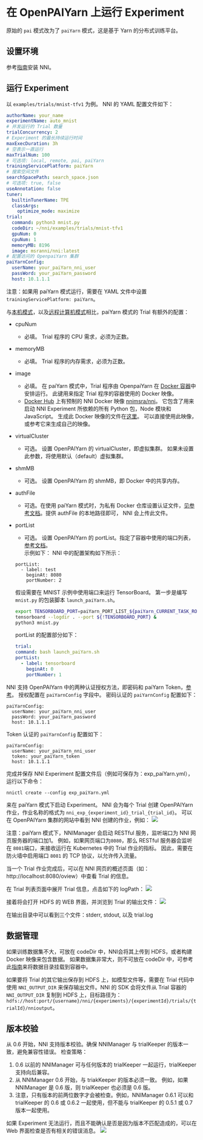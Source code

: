 **在 OpenPAIYarn 上运行 Experiment**
===
原始的 `pai` 模式改为了 `paiYarn` 模式，这是基于 Yarn 的分布式训练平台。

## 设置环境
参考[指南](../Tutorial/QuickStart.md)安装 NNI。

## 运行 Experiment
以 `examples/trials/mnist-tfv1` 为例。 NNI 的 YAML 配置文件如下：

```yaml
authorName: your_name
experimentName: auto_mnist
# 并发运行的 Trial 数量
trialConcurrency: 2
# Experiment 的最长持续运行时间
maxExecDuration: 3h
# 空表示一直运行
maxTrialNum: 100
# 可选项: local, remote, pai, paiYarn
trainingServicePlatform: paiYarn
# 搜索空间文件
searchSpacePath: search_space.json
# 可选项: true, false
useAnnotation: false
tuner:
  builtinTunerName: TPE
  classArgs:
    optimize_mode: maximize
trial:
  command: python3 mnist.py
  codeDir: ~/nni/examples/trials/mnist-tfv1
  gpuNum: 0
  cpuNum: 1
  memoryMB: 8196
  image: msranni/nni:latest
# 配置访问的 OpenpaiYarn 集群
paiYarnConfig:
  userName: your_paiYarn_nni_user
  passWord: your_paiYarn_password
  host: 10.1.1.1
```

注意：如果用 paiYarn 模式运行，需要在 YAML 文件中设置 `trainingServicePlatform: paiYarn`。

与[本机模式](LocalMode.md)，以及[远程计算机模式](RemoteMachineMode.md)相比，paiYarn 模式的 Trial 有额外的配置：
* cpuNum
    * 必填。 Trial 程序的 CPU 需求，必须为正数。
* memoryMB
    * 必填。 Trial 程序的内存需求，必须为正数。
* image
    * 必填。 在 paiYarn 模式中，Trial 程序由 OpenpaiYarn 在 [Docker 容器](https://www.docker.com/)中安排运行。 此键用来指定 Trial 程序的容器使用的 Docker 映像。
    * [Docker Hub](https://hub.docker.com/) 上有预制的 NNI Docker 映像 [nnimsra/nni](https://hub.docker.com/r/msranni/nni/)。 它包含了用来启动 NNI Experiment 所依赖的所有 Python 包，Node 模块和 JavaScript。 生成此 Docker 映像的文件在[这里](https://github.com/Microsoft/nni/tree/master/deployment/docker/Dockerfile)。 可以直接使用此映像，或参考它来生成自己的映像。
* virtualCluster
    * 可选。 设置 OpenPAIYarn 的 virtualCluster，即虚拟集群。 如果未设置此参数，将使用默认（default）虚拟集群。
* shmMB
    * 可选。 设置 OpenPAIYarn 的 shmMB，即 Docker 中的共享内存。
* authFile
    * 可选。在使用 paiYarn 模式时，为私有 Docker 仓库设置认证文件，[见参考文档](https://github.com/microsoft/paiYarn/blob/2ea69b45faa018662bc164ed7733f6fdbb4c42b3/docs/faq.md#q-how-to-use-private-docker-registry-job-image-when-submitting-an-openpaiYarn-job)。提供 authFile 的本地路径即可， NNI 会上传此文件。
* portList
    * 可选。 设置 OpenPAIYarn 的 portList。指定了容器中使用的端口列表，[参考文档](https://github.com/microsoft/paiYarn/blob/b2324866d0280a2d22958717ea6025740f71b9f0/docs/job_tutorial.md#specification)。<br /> 示例如下： NNI 中的配置架构如下所示：
    ```
    portList:
      - label: test
        beginAt: 8080
        portNumber: 2
    ```
    假设需要在 MNIST 示例中使用端口来运行 TensorBoard。 第一步是编写 `mnist.py` 的包装脚本 `launch_paiYarn.sh`。

    ```bash
    export TENSORBOARD_PORT=paiYarn_PORT_LIST_${paiYarn_CURRENT_TASK_ROLE_NAME}_0_tensorboard
    tensorboard --logdir . --port ${!TENSORBOARD_PORT} &
    python3 mnist.py
    ```
    portList 的配置部分如下：

    ```yaml
  trial:
    command: bash launch_paiYarn.sh
    portList:
      - label: tensorboard
        beginAt: 0
        portNumber: 1
    ```

NNI 支持 OpenPAIYarn 中的两种认证授权方法，即密码和 paiYarn Token，[参考](https://github.com/microsoft/paiYarn/blob/b6bd2ab1c8890f91b7ac5859743274d2aa923c22/docs/rest-server/API.md#2-authentication)。 授权配置在 `paiYarnConfig` 字段中。 密码认证的 `paiYarnConfig` 配置如下：
```
paiYarnConfig:
  userName: your_paiYarn_nni_user
  passWord: your_paiYarn_password
  host: 10.1.1.1
```
Token 认证的 `paiYarnConfig` 配置如下：
```
paiYarnConfig:
  userName: your_paiYarn_nni_user
  token: your_paiYarn_token
  host: 10.1.1.1
```

完成并保存 NNI Experiment 配置文件后（例如可保存为：exp_paiYarn.yml），运行以下命令：
```
nnictl create --config exp_paiYarn.yml
```
来在 paiYarn 模式下启动 Experiment。 NNI 会为每个 Trial 创建 OpenPAIYarn 作业，作业名称的格式为 `nni_exp_{experiment_id}_trial_{trial_id}`。 可以在 OpenPAIYarn 集群的网站中看到 NNI 创建的作业，例如： ![](../../img/nni_pai_joblist.jpg)

注意：paiYarn 模式下，NNIManager 会启动 RESTful 服务，监听端口为 NNI 网页服务器的端口加1。 例如，如果网页端口为`8080`，那么 RESTful 服务器会监听在 `8081`端口，来接收运行在 Kubernetes 中的 Trial 作业的指标。 因此，需要在防火墙中启用端口 `8081` 的 TCP 协议，以允许传入流量。

当一个 Trial 作业完成后，可以在 NNI 网页的概述页面（如：http://localhost:8080/oview）中查看 Trial 的信息。

在 Trial 列表页面中展开 Trial 信息，点击如下的 logPath： ![](../../img/nni_webui_joblist.jpg)

接着将会打开 HDFS 的 WEB 界面，并浏览到 Trial 的输出文件： ![](../../img/nni_trial_hdfs_output.jpg)

在输出目录中可以看到三个文件：stderr, stdout, 以及 trial.log

## 数据管理
如果训练数据集不大，可放在 codeDir 中，NNI会将其上传到 HDFS，或者构建 Docker 映像来包含数据。 如果数据集非常大，则不可放在 codeDir 中，可参考此[指南](https://github.com/microsoft/paiYarn/blob/master/docs/user/storage.md)来将数据目录挂载到容器中。

如果要将 Trial 的其它输出保存到 HDFS 上，如模型文件等，需要在 Trial 代码中使用 `NNI_OUTPUT_DIR` 来保存输出文件。NNI 的 SDK 会将文件从 Trial 容器的 `NNI_OUTPUT_DIR` 复制到 HDFS 上，目标路径为：`hdfs://host:port/{username}/nni/{experiments}/{experimentId}/trials/{trialId}/nnioutput`。

## 版本校验
从 0.6 开始，NNI 支持版本校验。确保 NNIManager 与 trialKeeper 的版本一致，避免兼容性错误。 检查策略：
1. 0.6 以前的 NNIManager 可与任何版本的 trialKeeper 一起运行，trialKeeper 支持向后兼容。
2. 从 NNIManager 0.6 开始，与 triakKeeper 的版本必须一致。 例如，如果 NNIManager 是 0.6 版，则 trialKeeper 也必须是 0.6 版。
3. 注意，只有版本的前两位数字才会被检查。例如，NNIManager 0.6.1 可以和 trialKeeper 的 0.6 或 0.6.2 一起使用，但不能与 trialKeeper 的 0.5.1 或 0.7 版本一起使用。

如果 Experiment 无法运行，而且不能确认是否是因为版本不匹配造成的，可以在 Web 界面检查是否有相关的错误消息。 ![](../../img/version_check.png)
